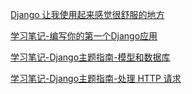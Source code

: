 
[Django 让我使用起来感觉很舒服的地方](django_advantages.md)

[学习笔记-编写你的第一个Django应用](学习笔记-编写你的第一个Django应用.md)

[学习笔记-Django主题指南-模型和数据库](topic_guides_models_and_databases.md)

[学习笔记-Django主题指南-处理 HTTP 请求](topic_guides_handling_http_requests.md)